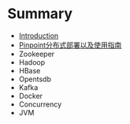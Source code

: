 # Summary

* [Introduction](README.md)
* [Pinpoint分布式部署以及使用指南](/pinpoint.md)
* Zookeeper
* Hadoop
* HBase
* Opentsdb
* Kafka
* Docker
* Concurrency
* JVM



